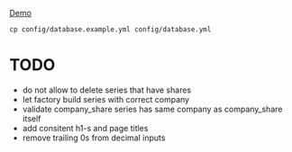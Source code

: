 [Demo](http://share-man.herokuapp.com/)

    cp config/database.example.yml config/database.yml

# TODO
 - do not allow to delete series that have shares
 - let factory build series with correct company
 - validate company_share series has same company as company_share itself
 - add consitent h1-s and page titles
 - remove trailing 0s from decimal inputs
